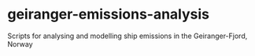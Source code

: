 # geiranger-emissions-analysis
Scripts for analysing and modelling ship emissions in the Geiranger-Fjord, Norway
